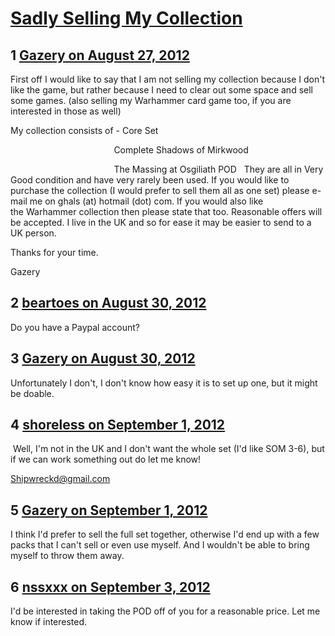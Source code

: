 # [Sadly Selling My Collection](https://community.fantasyflightgames.com/topic/69974-sadly-selling-my-collection/)

## 1 [Gazery on August 27, 2012](https://community.fantasyflightgames.com/topic/69974-sadly-selling-my-collection/?do=findComment&comment=682819)

First off I would like to say that I am not selling my collection because I don't like the game, but rather because I need to clear out some space and sell some games. (also selling my Warhammer card game too, if you are interested in those as well)

My collection consists of - Core Set

                                          Complete Shadows of Mirkwood

                                          The Massing at Osgiliath POD
 
They are all in Very Good condition and have very rarely been used. If you would like to purchase the collection (I would prefer to sell them all as one set) please e-mail me on ghals (at) hotmail (dot) com. If you would also like the Warhammer collection then please state that too. Reasonable offers will be accepted. I live in the UK and so for ease it may be easier to send to a UK person.

Thanks for your time.

Gazery
 

## 2 [beartoes on August 30, 2012](https://community.fantasyflightgames.com/topic/69974-sadly-selling-my-collection/?do=findComment&comment=684969)

Do you have a Paypal account?

## 3 [Gazery on August 30, 2012](https://community.fantasyflightgames.com/topic/69974-sadly-selling-my-collection/?do=findComment&comment=685122)

Unfortunately I don't, I don't know how easy it is to set up one, but it might be doable.

## 4 [shoreless on September 1, 2012](https://community.fantasyflightgames.com/topic/69974-sadly-selling-my-collection/?do=findComment&comment=686058)

 Well, I'm not in the UK and I don't want the whole set (I'd like SOM 3-6), but if we can work something out do let me know!

Shipwreckd@gmail.com

## 5 [Gazery on September 1, 2012](https://community.fantasyflightgames.com/topic/69974-sadly-selling-my-collection/?do=findComment&comment=686230)

I think I'd prefer to sell the full set together, otherwise I'd end up with a few packs that I can't sell or even use myself. And I wouldn't be able to bring myself to throw them away.

## 6 [nssxxx on September 3, 2012](https://community.fantasyflightgames.com/topic/69974-sadly-selling-my-collection/?do=findComment&comment=686965)

I'd be interested in taking the POD off of you for a reasonable price. Let me know if interested.

 

 

